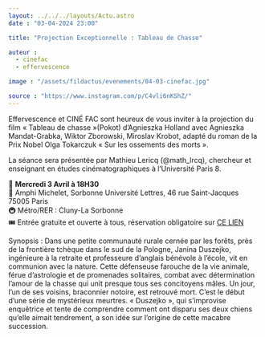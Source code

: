 ```yaml
---
layout: ../../../layouts/Actu.astro
date : "03-04-2024 23:00"

title: "Projection Exceptionnelle : Tableau de Chasse"

auteur :
  - cinefac
  - effervescence

image : "/assets/fildactus/evenements/04-03-cinefac.jpg"

source : "https://www.instagram.com/p/C4vli6nKShZ/"
---
```


Effervescence et CINÉ FAC sont heureux de vous inviter à la projection du film « Tableau de chasse »(Pokot) d’Agnieszka Holland avec Agnieszka Mandat-Grabka, Wiktor Zborowski, Miroslav Krobot, adapté du roman de la Prix Nobel Olga Tokarczuk « Sur les ossements des morts ».

La séance sera présentée par Mathieu Lericq (@math_lrcq), chercheur et enseignant en études cinématographiques à l’Université Paris 8.

📅 __Mercredi 3 Avril à 18H30__  
📍 Amphi Michelet, Sorbonne Université Lettres, 46 rue Saint-Jacques 75005 Paris  
🚇 Métro/RER : Cluny-La Sorbonne  
🎟️ Entrée gratuite et ouverte à tous, réservation obligatoire sur [CE LIEN](http://www.cinefac.fr/ap.asp?EvID=469)

Synopsis : Dans une petite communauté rurale cernée par les forêts, près de la frontière tchèque dans le sud de la Pologne, Janina Duszejko, ingénieure à la retraite et professeure d’anglais bénévole à l’école, vit en communion avec la nature. Cette défenseuse farouche de la vie animale, férue d’astrologie et de promenades solitaires, combat avec détermination l’amour de la chasse qui unit presque tous ses concitoyens mâles. Un jour, l’un de ses voisins, braconnier notoire, est retrouvé mort. C’est le début d’une série de mystérieux meurtres. « Duszejko », qui s’improvise enquêtrice et tente de comprendre comment ont disparu ses deux chiens qu’elle aimait tendrement, a son idée sur l’origine de cette macabre succession.